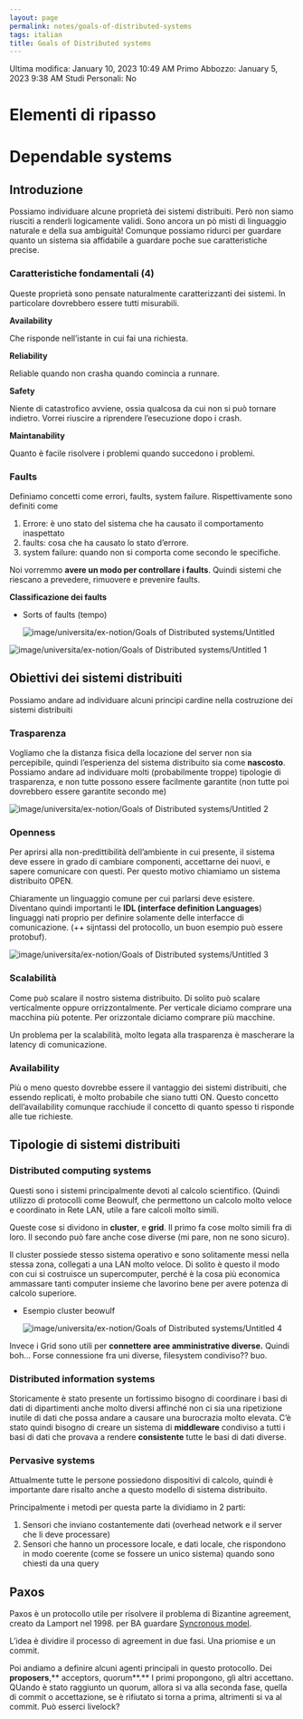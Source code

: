 ```yaml
---
layout: page
permalink: notes/goals-of-distributed-systems
tags: italian
title: Goals of Distributed systems
---
```


Ultima modifica: January 10, 2023 10:49 AM
Primo Abbozzo: January 5, 2023 9:38 AM
Studi Personali: No

# Elementi di ripasso

# Dependable systems

## Introduzione

Possiamo individuare alcune proprietà dei sistemi distribuiti. Però non siamo riusciti a renderli logicamente validi. Sono ancora un pò misti di linguaggio naturale e della sua ambiguità!
Comunque possiamo ridurci per guardare quanto un sistema sia affidabile a guardare poche sue caratteristiche precise.

### Caratteristiche fondamentali (4)

Queste proprietà sono pensate naturalmente caratterizzanti dei sistemi. In particolare dovrebbero essere tutti misurabili.

**Availability**

Che risponde nell’istante in cui fai una richiesta.

**Reliability**

Reliable quando non crasha quando comincia a runnare.

**Safety**

Niente di catastrofico avviene, ossia qualcosa da cui non si può tornare indietro. Vorrei riuscire a riprendere l’esecuzione dopo i crash.

**Maintanability**

Quanto è facile risolvere i problemi quando succedono i problemi.

### Faults

Definiamo concetti come errori, faults, system failure. Rispettivamente sono definiti come

1. Errore: è uno stato del sistema che ha causato il comportamento inaspettato
2. faults: cosa che ha causato lo stato d’errore.
3. system failure: quando non si comporta come secondo le specifiche.

Noi vorremmo **avere un modo per controllare i faults**. Quindi sistemi che riescano a prevedere, rimuovere e prevenire faults.

**Classificazione dei faults**

- Sorts of faults (tempo)

    <img src="/images/notes/image/universita/ex-notion/Goals of Distributed systems/Untitled.png" alt="image/universita/ex-notion/Goals of Distributed systems/Untitled">


<img src="/images/notes/image/universita/ex-notion/Goals of Distributed systems/Untitled 1.png" alt="image/universita/ex-notion/Goals of Distributed systems/Untitled 1">

## Obiettivi dei sistemi distribuiti

Possiamo andare ad individuare alcuni principi cardine nella costruzione dei sistemi distribuiti

### Trasparenza

Vogliamo che la distanza fisica della locazione del server non sia percepibile, quindi l’esperienza del sistema distribuito sia come **nascosto**. Possiamo andare ad individuare molti (probabilmente troppe) tipologie di trasparenza, e non tutte possono essere facilmente garantite (non tutte poi dovrebbero essere garantite secondo me)

<img src="/images/notes/image/universita/ex-notion/Goals of Distributed systems/Untitled 2.png" alt="image/universita/ex-notion/Goals of Distributed systems/Untitled 2">

### Openness

Per aprirsi alla non-predittibilità dell’ambiente in cui presente, il sistema deve essere in grado di cambiare componenti, accettarne dei nuovi, e sapere comunicare con questi. Per questo motivo chiamiamo un sistema distribuito OPEN.

Chiaramente un linguaggio comune per cui parlarsi deve esistere. Diventano quindi importanti le **IDL (interface definition Languages**) linguaggi nati proprio per definire solamente delle interfacce di comunicazione. (++ sijntassi del protocollo, un buon esempio può essere protobuf).

<img src="/images/notes/image/universita/ex-notion/Goals of Distributed systems/Untitled 3.png" alt="image/universita/ex-notion/Goals of Distributed systems/Untitled 3">

### Scalabilità

Come può scalare il nostro sistema distribuito. Di solito può scalare verticalmente oppure orrizzontalmente. Per verticale diciamo comprare una macchina più potente. Per orizzontale diciamo comprare più macchine.

Un problema per la scalabilità, molto legata alla trasparenza è mascherare la latency di comunicazione.

### Availability

Più o meno questo dovrebbe essere il vantaggio dei sistemi distribuiti, che essendo replicati, è molto probabile che siano tutti ON. Questo concetto dell’availability comunque racchiude il concetto di quanto spesso ti risponde alle tue richieste.

## Tipologie di sistemi distribuiti

### Distributed computing systems

Questi sono i sistemi principalmente devoti al calcolo scientifico. (Quindi utilizzo di protocolli come Beowulf, che permettono un calcolo molto veloce e coordinato in Rete LAN, utile a fare calcoli molto simili.

Queste cose si dividono in **cluster**, e **grid**. Il primo fa cose molto simili fra di loro. Il secondo può fare anche cose diverse (mi pare, non ne sono sicuro).

Il cluster possiede stesso sistema operativo e sono solitamente messi nella stessa zona, collegati a una LAN molto veloce. Di solito è questo il modo con cui si costruisce un supercomputer, perché è la cosa più economica ammassare tanti computer insieme che lavorino bene per avere potenza di calcolo superiore.

- Esempio cluster beowulf

    <img src="/images/notes/image/universita/ex-notion/Goals of Distributed systems/Untitled 4.png" alt="image/universita/ex-notion/Goals of Distributed systems/Untitled 4">


Invece i Grid sono utili per **connettere aree amministrative diverse.** Quindi boh… Forse connessione fra uni diverse, filesystem condiviso?? buo.

### Distributed information systems

Storicamente è stato presente un fortissimo bisogno di coordinare i basi di dati di dipartimenti anche molto diversi affinché non ci sia una ripetizione inutile di dati che possa andare a causare una burocrazia molto elevata. C’è stato quindi bisogno di creare un sistema di **middleware** condiviso a tutti i basi di dati che provava a rendere **consistente** tutte le basi di dati diverse.

### Pervasive systems

Attualmente tutte le persone possiedono dispositivi di calcolo, quindi è importante dare risalto anche a questo modello di sistema distribuito.

Principalmente i metodi per questa parte la dividiamo in 2 parti:

1. Sensori che inviano costantemente dati (overhead network e il server che li deve processare)
2. Sensori che hanno un processore locale, e dati locale, che rispondono in modo coerente (come se fossere un unico sistema) quando sono chiesti da una query

## Paxos

Paxos è un protocollo utile per risolvere il problema di Bizantine agreement, creato da Lamport nel 1998. per BA guardare [Syncronous model](/notes/syncronous-model).

L’idea è dividire il processo di agreement in due fasi. Una priomise e un commit.

Poi andiamo a definire alcuni agenti principali in questo protocollo. Dei **proposers**,** acceptors, quorum**.** I primi propongono, gli altri accettano. QUando è stato raggiunto un quorum, allora si va alla seconda fase, quella di commit o accettazione, se è rifiutato si torna a prima, altrimenti si va al commit. Può esserci livelock?